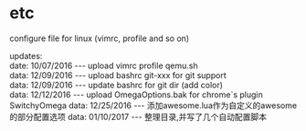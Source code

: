 # etc
configure file for linux (vimrc, profile and so on)


updates:  
	date: 10/07/2016	--- upload vimrc profile qemu.sh  
	data: 12/09/2016	--- upload bashrc git-xxx for git support    
	data: 12/09/2016	--- update bashrc for git dir (add color)  
	data: 12/12/2016	--- upload OmegaOptions.bak for chrome`s plugin SwitchyOmega
	data: 12/25/2016	--- 添加awesome.lua作为自定义的awesome的部分配置选项
	data: 01/10/2017	--- 整理目录,并写了几个自动配置脚本

